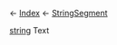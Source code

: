 ← [Index](Api-Index) ← [StringSegment](VRage.Game.ModAPI.Ingame.Utilities.StringSegment)

[string](System.String) Text

